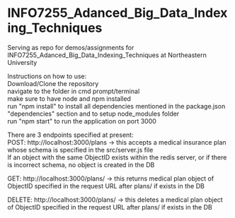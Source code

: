# INFO7255_Adanced_Big_Data_Indexing_Techniques
Serving as repo for demos/assignments for INFO7255_Adanced_Big_Data_Indexing_Techniques at Northeastern University

Instructions on how to use:  
Download/Clone the repository  
navigate to the folder in cmd prompt/terminal  
make sure to have node and npm installed  
run "npm install" to install all dependencies mentioned in the package.json "dependencies" section and to setup node_modules folder  
run "npm start" to run the application on port 3000  


There are 3 endpoints specified at present:  
POST: http://localhost:3000/plans -> this accepts a medical insurance plan whose schema is specified in the src/server.js file  
If an object with the same ObjectID exists within the redis server, or if there is incorrect schema, no object is created in the DB  

GET: http://localhost:3000/plans/ -> this returns medical plan object of ObjectID specified in the request URL after plans/ if exists in the DB  

DELETE: http://localhost:3000/plans/ -> this deletes a medical plan object of ObjectID specified in the request URL after plans/ if exists in the DB
